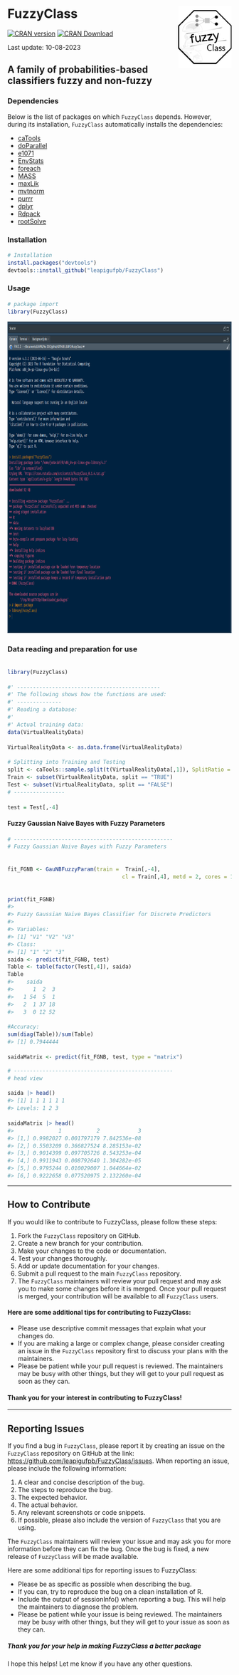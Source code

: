 
# FuzzyClass <img src="man/figures/logo.png" style="float: right" height="139"/>

<!-- badges: start -->

[![CRAN
version](https://www.r-pkg.org/badges/version/FuzzyClass)](https://cran.r-project.org/package=FuzzyClass)
[![CRAN
Download](https://cranlogs.r-pkg.org/badges/grand-total/FuzzyClass)](https://cran.r-project.org/package=FuzzyClass)
<!-- badges: end -->

Last update: 10-08-2023

## A family of probabilities-based classifiers fuzzy and non-fuzzy

### Dependencies

Below is the list of packages on which `FuzzyClass` depends. However,
during its installation, `FuzzyClass` automatically installs the
dependencies:

- [caTools](https://cran.r-project.org/package=caTools)
- [doParallel](https://cran.r-project.org/package=doParallel)
- [e1071](https://cran.r-project.org/package=e1071)
- [EnvStats](https://cran.r-project.org/package=EnvStats)
- [foreach](https://cran.r-project.org/package=foreach)
- [MASS](https://cran.r-project.org/package=MASS)
- [maxLik](https://cran.r-project.org/package=maxLik)
- [mvtnorm](https://cran.r-project.org/package=mvtnorm)
- [purrr](https://cran.r-project.org/package=purrr)
- [dplyr](https://cran.r-project.org/package=dplyr)
- [Rdpack](https://cran.r-project.org/package=Rdpack)
- [rootSolve](https://cran.r-project.org/package=rootSolve)

### Installation

``` r
# Installation
install.packages("devtools")
devtools::install_github("leapigufpb/FuzzyClass")
```

### Usage

``` r
# package import
library(FuzzyClass)
```

<img src="man/figures/FuzzyClass_instalation.png"  height="700"/>

### Data reading and preparation for use

``` r

library(FuzzyClass)

#' ---------------------------------------------
#' The following shows how the functions are used:
#' --------------
#' Reading a database:
#'
#' Actual training data:
data(VirtualRealityData)

VirtualRealityData <- as.data.frame(VirtualRealityData)

# Splitting into Training and Testing
split <- caTools::sample.split(t(VirtualRealityData[,1]), SplitRatio = 0.7)
Train <- subset(VirtualRealityData, split == "TRUE")
Test <- subset(VirtualRealityData, split == "FALSE")
# ----------------

test = Test[,-4]
```

#### Fuzzy Gaussian Naive Bayes with Fuzzy Parameters

``` r
# --------------------------------------------------
# Fuzzy Gaussian Naive Bayes with Fuzzy Parameters


fit_FGNB <- GauNBFuzzyParam(train =  Train[,-4],
                                    cl = Train[,4], metd = 2, cores = 1)


print(fit_FGNB)
#> 
#> Fuzzy Gaussian Naive Bayes Classifier for Discrete Predictors
#> 
#> Variables:
#> [1] "V1" "V2" "V3"
#> Class:
#> [1] "1" "2" "3"
saida <- predict(fit_FGNB, test)
Table <- table(factor(Test[,4]), saida)
Table
#>    saida
#>      1  2  3
#>   1 54  5  1
#>   2  1 37 18
#>   3  0 12 52

#Accuracy:
sum(diag(Table))/sum(Table)
#> [1] 0.7944444

saidaMatrix <- predict(fit_FGNB, test, type = "matrix")
```

``` r
# --------------------------------------------------
# head view

saida |> head()
#> [1] 1 1 1 1 1 1
#> Levels: 1 2 3

saidaMatrix |> head()
#>              1           2            3
#> [1,] 0.9982027 0.001797179 7.842536e-08
#> [2,] 0.5503209 0.366827524 8.285153e-02
#> [3,] 0.9014399 0.097705726 8.543253e-04
#> [4,] 0.9911943 0.008792640 1.304282e-05
#> [5,] 0.9795244 0.010029007 1.044664e-02
#> [6,] 0.9222658 0.077520975 2.132260e-04
```

------------------------------------------------------------------------

## How to Contribute

If you would like to contribute to FuzzyClass, please follow these
steps:

1.  Fork the `FuzzyClass` repository on GitHub.
2.  Create a new branch for your contribution.
3.  Make your changes to the code or documentation.
4.  Test your changes thoroughly.
5.  Add or update documentation for your changes.
6.  Submit a pull request to the main `FuzzyClass` repository.
7.  The `FuzzyClass` maintainers will review your pull request and may
    ask you to make some changes before it is merged. Once your pull
    request is merged, your contribution will be available to all
    `FuzzyClass` users.

#### Here are some additional tips for contributing to FuzzyClass:

- Please use descriptive commit messages that explain what your changes
  do.
- If you are making a large or complex change, please consider creating
  an issue in the `FuzzyClass` repository first to discuss your plans
  with the maintainers.
- Please be patient while your pull request is reviewed. The maintainers
  may be busy with other things, but they will get to your pull request
  as soon as they can.

#### Thank you for your interest in contributing to FuzzyClass!

------------------------------------------------------------------------

## Reporting Issues

If you find a bug in `FuzzyClass`, please report it by creating an issue
on the `FuzzyClass` repository on GitHub at the link:
<https://github.com/leapigufpb/FuzzyClass/issues>. When reporting an
issue, please include the following information:

1.  A clear and concise description of the bug.
2.  The steps to reproduce the bug.
3.  The expected behavior.
4.  The actual behavior.
5.  Any relevant screenshots or code snippets.
6.  If possible, please also include the version of `FuzzyClass` that
    you are using.

The `FuzzyClass` maintainers will review your issue and may ask you for
more information before they can fix the bug. Once the bug is fixed, a
new release of `FuzzyClass` will be made available.

Here are some additional tips for reporting issues to FuzzyClass:

- Please be as specific as possible when describing the bug.
- If you can, try to reproduce the bug on a clean installation of R.
- Include the output of sessionInfo() when reporting a bug. This will
  help the maintainers to diagnose the problem.
- Please be patient while your issue is being reviewed. The maintainers
  may be busy with other things, but they will get to your issue as soon
  as they can.

##### Thank you for your help in making FuzzyClass a better package

I hope this helps! Let me know if you have any other questions.
